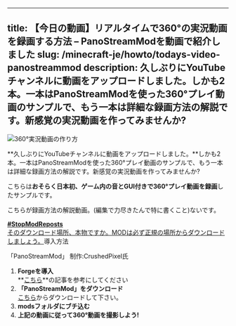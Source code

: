 
---
title: 【今日の動画】リアルタイムで360°の実況動画を録画する方法 – PanoStreamModを動画で紹介しました
slug: /minecraft-je/howto/todays-video-panostreammod
description: 久しぶりにYouTubeチャンネルに動画をアップロードしました。しかも2本。一本はPanoStreamModを使った360°プレイ動画のサンプルで、もう一本は詳細な録画方法の解説です。新感覚の実況動画を作ってみませんか?
---

![360°実況動画の作り方](https://cdn-ak.f.st-hatena.com/images/fotolife/s/sasigume/20210208/20210208122250.png)

**久しぶりにYouTubeチャンネルに動画をアップロードしました。**しかも2本。一本はPanoStreamModを使った360°プレイ動画のサンプルで、もう一本は詳細な録画方法の解説です。新感覚の実況動画を作ってみませんか?

こちらは**おそらく日本初、ゲーム内の音とGUI付きで360°プレイ動画を録画**したサンプルです。

こちらが録画方法の解説動画。(編集で力尽きたんで特に書くこと)ないです。

[**#StopModReposts**  
そのダウンロード場所、本物ですか。MODは必ず正規の場所からダウンロードしましょう。](https://www.napoan.com/stop-mod-reposts/)導入方法

「PanoStreamMod」 制作:CrushedPixel氏

1.  **Forgeを導入**  
    **[こちら](/new-way-to-install-mod/#forge-inst)**の記事を参考にしてください
2.  **「PanoStreamMod」をダウンロード**  
    [こちら](http://panostreammod.com/ "「PanoStreamMod」のダウンロード")からダウンロードして下さい。
3.  **modsフォルダにブチ込む**
4.  **上記の動画に従って360°動画を撮影しよう!**
